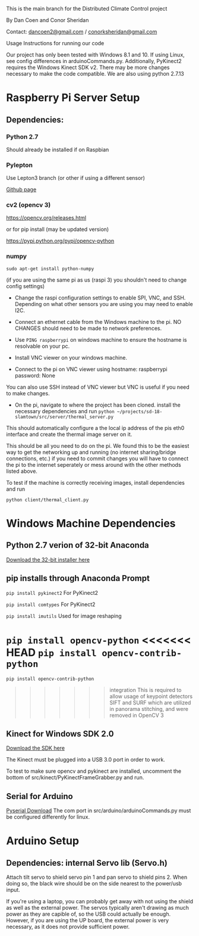 This is the main branch for the Distributed Climate Control project

By Dan Coen and Conor Sheridan

Contact: dancoen2@gmail.com / conorksheridan@gmail.com

Usage Instructions for running our code

Our project has only been tested with Windows 8.1 and 10. If using Linux, see config differences in arduinoCommands.py. Additionally, PyKinect2 requires the Windows Kinect SDK v2. There may be more changes necessary to make the code compatible. We are also using python 2.7.13


# Raspberry Pi Server Setup
## Dependencies: 

### Python 2.7
Should already be installed if on Raspbian

### Pylepton
Use Lepton3 branch (or other if using a different sensor)

[Github page](https://github.com/groupgets/pylepton)

### cv2 (opencv 3)
https://opencv.org/releases.html

or for pip install (may be updated version)

https://pypi.python.org/pypi/opencv-python

### numpy
`sudo apt-get install python-numpy`



(if you are using the same pi as us (raspi 3) you shouldn't need to change config settings)

* Change the raspi configuration settings to enable SPI, VNC, and SSH. Depending on what other sensors you are using
you may need to enable I2C. 

* Connect an ethernet cable from the Windows machine to the pi. NO CHANGES should need to be made to network preferences. 

* Use `PING raspberrypi` on windows machine to ensure the hostname is resolvable on your pc.  

* Install VNC viewer on your windows machine. 

* Connect to the pi on VNC viewer using hostname: raspberrypi   password: None

You can also use SSH instead of VNC viewer but VNC is useful if you need to make changes. 

* On the pi, navigate to where the project has been cloned. install the necessary dependencies and run `python ~/projects/sd-18-slamtown/src/server/thermal_server.py`

This should automatically configure a the local ip address of the pis eth0 interface and create the thermal image server on it. 

This should be all you need to do on the pi. We found this to be the easiest way to get the networking up and running 
(no internet sharing/bridge connections, etc.) if you need to commit changes you will have to connect the pi to the internet 
seperately or mess around with the other methods listed above.

To test if the machine is correctly receiving images, install dependencies and run 

`python client/thermal_client.py`



# Windows Machine Dependencies

## Python 2.7 verion of 32-bit Anaconda
[Download the 32-bit installer here](https://www.anaconda.com/download/)

## pip installs through Anaconda Prompt

`pip install pykinect2`
For PyKinect2

`pip install comtypes`
For PyKinect2

`pip install imutils`
Used for image reshaping

`pip install opencv-python`
<<<<<<< HEAD
`pip install opencv-contrib-python`
=======

`pip install opencv-contrib-python`

>>>>>>> integration
This is required to allow usage of keypoint detectors SIFT and SURF which are utilized in panorama stitching, and were removed in OpenCV 3

## Kinect for Windows SDK 2.0
[Download the SDK here](https://www.microsoft.com/en-us/download/details.aspx?id=44561) 

The Kinect must be plugged into a USB 3.0 port in order to work.

To test to make sure opencv and pykinect are installed, uncomment the bottom of src/kinect/PyKinectFrameGrabber.py and run.


## Serial for Arduino

[Pyserial Download](https://pypi.python.org/pypi/pyserial/2.7)
The com port in src/arduino/arduinoCommands.py must be configured differently for linux.


# Arduino Setup

## Dependencies: internal Servo lib (Servo.h)

Attach tilt servo to shield servo pin 1 and pan servo to shield pins 2. When doing so, the black wire should be on the side nearest
to the power/usb input.

If you're using a laptop, you can probably get away with not using the shield as well as the external power. The servos typically aren't drawing as much power as they are capible of, so the USB could actually be enough. However, if you are using the UP board, the external power is very necessary, as it does not provide sufficient power.






